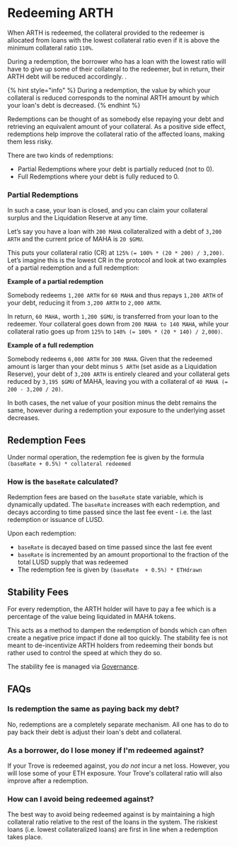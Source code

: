# Redeeming ARTH

When ARTH is redeemed, the collateral provided to the redeemer is allocated from loans with the lowest collateral ratio even if it is above the minimum collateral ratio `110%`.&#x20;

During a redemption, the borrower who has a loan with the lowest ratio will have to give up some of their collateral to the redeemer, but in return, their ARTH debt will be reduced accordingly. .&#x20;

{% hint style="info" %}
During a redemption, the value by which your collateral is reduced corresponds to the nominal ARTH amount by which your loan's debt is decreased.&#x20;
{% endhint %}

Redemptions can be thought of as somebody else repaying your debt and retrieving an equivalent amount of your collateral. As a positive side effect, redemptions help improve the collateral ratio of the affected loans, making them less risky.&#x20;

There are two kinds of redemptions:

* Partial Redemptions where your debt is partially reduced (not to 0).
* Full Redemptions where your debt is fully reduced to 0.

### Partial Redemptions

In such a case, your loan is closed, and you can claim your collateral surplus and the Liquidation Reserve at any time.&#x20;

Let’s say you have a loan with `200 MAHA` collateralized with a debt of `3,200 ARTH` and the current price of MAHA is `20 $GMU`.

This puts your collateral ratio (CR) at `125%` `(= 100% * (20 * 200) / 3,200)`. Let’s imagine this is the lowest CR in the protocol and look at two examples of a partial redemption and a full redemption:

**Example of a partial redemption**

Somebody redeems `1,200 ARTH` for `60 MAHA` and thus repays `1,200 ARTH` of your debt, reducing it from `3,200 ARTH` to `2,000 ARTH`.&#x20;

In return, `60 MAHA,` worth `1,200 $GMU`, is transferred from your loan to the redeemer. Your collateral goes down from `200 MAHA to 140 MAHA`, while your collateral ratio goes up from `125%` to `140% (= 100% * (20 * 140) / 2,000)`.

**Example of a full redemption**

Somebody redeems `6,000 ARTH` for `300 MAHA`. Given that the redeemed amount is larger than your debt minus  `5 ARTH` (set aside as a Liquidation Reserve), your debt of `3,200 ARTH` is entirely cleared and your collateral gets reduced by `3,195 $GMU` of MAHA, leaving you with a collateral of `40 MAHA (= 200 - 3,200 / 20)`.

In both cases, the net value of your position minus the debt remains the same, however during a redemption your exposure to the underlying asset decreases.&#x20;

## Redemption Fees

Under normal operation, the redemption fee is given by the formula `(baseRate + 0.5%) * collateral redeemed`

### How is the `baseRate` calculated?

Redemption fees are based on the `baseRate` state variable, which is dynamically updated. The `baseRate` increases with each redemption, and decays according to time passed since the last fee event - i.e. the last redemption or issuance of LUSD.

Upon each redemption:

* `baseRate` is decayed based on time passed since the last fee event
* `baseRate` is incremented by an amount proportional to the fraction of the total LUSD supply that was redeemed
* The redemption fee is given by `(baseRate  + 0.5%) * ETHdrawn`

## Stability Fees

For every redemption, the ARTH holder will have to pay a fee which is a percentage of the value being liquidated in MAHA tokens.

This acts as a method to dampen the redemption of bonds which can often create a negative price impact if done all too quickly. The stability fee is not meant to de-incentivize ARTH holders from redeeming their bonds but rather used to control the speed at which they do so.

The stability fee is managed via [Governance](governance.md).

## FAQs

### Is redemption the same as paying back my debt?&#x20;

No, redemptions are a completely separate mechanism. All one has to do to pay back their debt is adjust their loan's debt and collateral.&#x20;

### As a borrower, do I lose money if I'm redeemed against?&#x20;

If your Trove is redeemed against, you _do not_ incur a net loss. However, you will lose some of your ETH exposure. Your Trove's collateral ratio will also improve after a redemption.&#x20;

### How can I avoid being redeemed against?&#x20;

The best way to avoid being redeemed against is by maintaining a high collateral ratio relative to the rest of the loans in the system. The riskiest loans (i.e. lowest collateralized loans) are first in line when a redemption takes place.&#x20;

